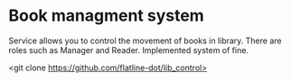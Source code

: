 # Book managment system
Service allows you to control the movement of books in library. There are roles such as Manager and Reader. Implemented system of fine.

<git clone https://github.com/flatline-dot/lib_control>
